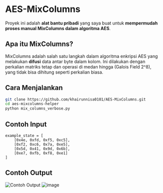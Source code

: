 # AES-MixColumns

Proyek ini adalah **alat bantu pribadi** yang saya buat untuk **mempermudah proses manual MixColumns dalam algoritma AES**.

## Apa itu MixColumns?

MixColumns adalah salah satu langkah dalam algoritma enkripsi AES yang melakukan **difusi** data antar byte dalam kolom. Ini dilakukan dengan perkalian matriks tetap dan operasi di medan hingga (Galois Field 2^8), yang tidak bisa dihitung seperti perkalian biasa.

## Cara Menjalankan

```bash
git clone https://github.com/khairunnisa0101/AES-MixColumns.git
cd aes-mixcolumns-helper
python mix_columns_verbose.py
```
## Contoh Input
```
example_state = [
    [0x4e, 0xfd, 0xf5, 0xc5],
    [0xf2, 0xc6, 0x7a, 0xe5],
    [0x5d, 0x41, 0x9d, 0x6b],
    [0xe7, 0xfb, 0xf8, 0xe1]
]
```
## Contoh Output
![Contoh Output](https://github.com/user-attachments/assets/0f48a6e8-6f07-4323-9388-7c8139956395)
![image](https://github.com/user-attachments/assets/c1c751fe-0a8a-4b2a-8fbb-ba92e85ccbfd)


